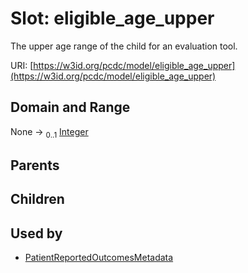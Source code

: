 
# Slot: eligible_age_upper


The upper age range of the child for an evaluation tool.

URI: [https://w3id.org/pcdc/model/eligible_age_upper](https://w3id.org/pcdc/model/eligible_age_upper)


## Domain and Range

None &#8594;  <sub>0..1</sub> [Integer](types/Integer.md)

## Parents


## Children


## Used by

 * [PatientReportedOutcomesMetadata](PatientReportedOutcomesMetadata.md)
